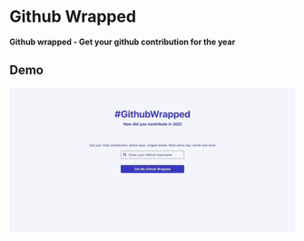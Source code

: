 # Github Wrapped

**Github wrapped - Get your github contribution for the year**

## Demo

![Github Wrapped Demo](github_wrapped.gif)

